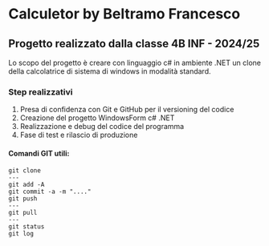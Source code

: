 # Calculetor by Beltramo Francesco

## Progetto realizzato dalla classe 4B INF - 2024/25

Lo scopo del progetto è creare con linguaggio c# in ambiente .NET un clone della calcolatrice di sistema di windows in modalità standard.

### Step realizzativi
1) Presa di confidenza con Git e GitHub per il versioning del codice
2) Creazione del progetto WindowsForm c# .NET
3) Realizzazione e debug del codice del programma
4) Fase di test e rilascio di produzione

#### Comandi GIT utili:
```
git clone
---
git add -A
git commit -a -m "...."
git push
---
git pull
---
git status
git log
```
